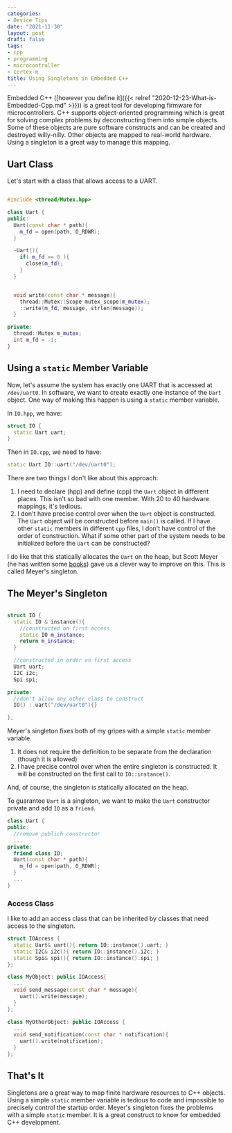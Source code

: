 ```yaml
---
categories:
- Device Tips
date: "2021-11-30"
layout: post
draft: false
tags:
- cpp
- programming
- microcontroller
- cortex-m
title: Using Singletons in Embedded C++
---
```


Embedded C++ ([however you define it]({{< relref "2020-12-23-What-is-Embedded-Cpp.md" >}})) is a great tool for developing firmware for microcontrollers. C++ supports object-oriented programming which is great for solving complex problems by deconstructing them into simple objects. Some of these objects are pure software constructs and can be created and destroyed willy-nilly. Other objects are mapped to real-world hardware. Using a singleton is a great way to manage this mapping.


## Uart Class

Let's start with a class that allows access to a UART.

```c++

#include <thread/Mutex.hpp>

class Uart {
public:
  Uart(const char * path){
    m_fd = open(path, O_RDWR);
  }

  ~Uart(){
    if( m_fd >= 0 ){
      close(m_fd);
    }
  }


  void write(const char * message){
    thread::Mutex::Scope mutex_scope(m_mutex);
    ::write(m_fd, message, strlen(message));
  }

private:
  thread::Mutex m_mutex;
  int m_fd = -1;
}
```

## Using a `static` Member Variable

Now, let's assume the system has exactly one UART that is accessed at `/dev/uart0`. In software, we want to create exactly one instance of the `Uart` object. One way of making this happen is using a `static` member variable.


In `IO.hpp`, we have:

```c++
struct IO {
  static Uart uart;
}
```

Then in `IO.cpp`, we need to have:

```c++
static Uart IO::uart("/dev/uart0");
```

There are two things I don't like about this approach:

1. I need to declare (hpp) and define (cpp) the `Uart` object in different places. This isn't so bad with one member. With 20 to 40 hardware mappings, it's tedious.
2. I don't have precise control over when the `Uart` object is constructed. The `Uart` object will be constructed before `main()` is called. If I have other `static` members in different `cpp` files, I don't have control of the order of construction. What if some other part of the system needs to be initialized before the `Uart` can be constructed?

I do like that this statically allocates the `Uart` on the heap, but Scott Meyer (he has written some [books](https://www.amazon.com/Effective-Modern-Specific-Ways-Improve/dp/1491903996)) gave us a clever way to improve on this. This is called Meyer's singleton.

## The Meyer's Singleton

```c++

struct IO {
  static IO & instance(){
    //constructed on first access
    static IO m_instance;
    return m_instance;
  }

  //constructed in order on first access
  Uart uart;
  I2C i2c;
  Spi spi;

private:
  //don't allow any other class to construct
  IO() : uart("/dev/uart0"){}

};
```

Meyer's singleton fixes both of my gripes with a simple `static` member variable.

1. It does not require the definition to be separate from the declaration (though it is allowed)
2. I have precise control over when the entire singleton is constructed. It will be constructed on the first call to `IO::instance()`.

And, of course, the singleton is statically allocated on the heap.

To guarantee `Uart` is a singleton, we want to make the `Uart` constructor private and add `IO` as a `friend`.

```c++
class Uart {
public:
  //remove publich constructor
  ...
private:
  friend class IO;
  Uart(const char * path){
    m_fd = open(path, O_RDWR);
  }
  ...
}
```

### Access Class

I like to add an access class that can be inherited by classes that need access to the singleton.

```c++
struct IOAccess {
  static Uart& uart(){ return IO::instance().uart; }
  static I2C& i2c(){ return IO::instance().i2c; }
  static Spi& spi(){ return IO::instance().spi; }
};

class MyObject: public IOAccess{
  ...
  void send_message(const char * message){
    uart().write(message);
  }
};

class MyOtherObject: public IOAccess {
  ...
  void send_notification(const char * notification){
    uart().write(notification);
  }
};
```

## That's It

Singletons are a great way to map finite hardware resources to C++ objects. Using a simple `static` member variable is tedious to code and impossible to precisely control the startup order. Meyer's singleton fixes the problems with a simple `static` member. It is a great construct to know for embedded C++ development.


